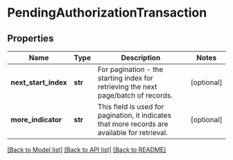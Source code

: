 # PendingAuthorizationTransaction

## Properties
Name | Type | Description | Notes
------------ | ------------- | ------------- | -------------
**next_start_index** | **str** | For pagination - the starting index for retrieving the next page/batch of records. | [optional] 
**more_indicator** | **str** | This field is used for  pagination, it indicates that more records are available for retrieval. | [optional] 

[[Back to Model list]](../README.md#documentation-for-models) [[Back to API list]](../README.md#documentation-for-api-endpoints) [[Back to README]](../README.md)

